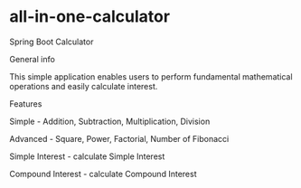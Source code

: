 # all-in-one-calculator
Spring Boot Calculator

General info

This simple application enables users to perform fundamental mathematical operations and easily calculate interest.


Features

Simple - Addition, Subtraction, Multiplication, Division

Advanced - Square, Power, Factorial, Number of Fibonacci

Simple Interest - calculate Simple Interest

Compound Interest - calculate Compound Interest
